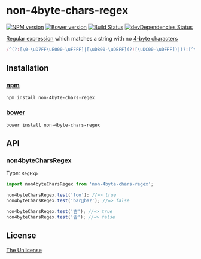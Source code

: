 # non-4byte-chars-regex

[![NPM version](https://img.shields.io/npm/v/non-4byte-chars-regex.svg)](https://www.npmjs.com/package/non-4byte-chars-regex)
[![Bower version](https://img.shields.io/bower/v/non-4byte-chars-regex.svg)](https://github.com/shinnn/non-4byte-chars-regex/releases)
[![Build Status](https://travis-ci.org/shinnn/non-4byte-chars-regex.svg?branch=master)](https://travis-ci.org/shinnn/non-4byte-chars-regex)
[![devDependencies Status](https://david-dm.org/shinnn/non-4byte-chars-regex/dev-status.svg)](https://david-dm.org/shinnn/non-4byte-chars-regex?type=dev)

[Regular expression](https://developer.mozilla.org/docs/Web/JavaScript/Reference/Global_Objects/RegExp) which matches a string with no [4-byte characters](https://github.com/shinnn/is-4byte-char/)

```javascript
/^(?:[\0-\uD7FF\uE000-\uFFFF]|[\uD800-\uDBFF](?![\uDC00-\uDFFF])|(?:[^\uD800-\uDBFF]|^)[\uDC00-\uDFFF])*$/
```

## Installation

### [npm](https://www.npmjs.com/)

```
npm install non-4byte-chars-regex
```

### [bower](https://bower.io/)

```
bower install non-4byte-chars-regex
```

## API

### non4byteCharsRegex

Type: `RegExp`

```javascript
import non4byteCharsRegex from 'non-4byte-chars-regex';

non4byteCharsRegex.test('foo'); //=> true
non4byteCharsRegex.test('bar🍣baz'); //=> false

non4byteCharsRegex.test('吉'); //=> true
non4byteCharsRegex.test('𠮷'); //=> false
```

## License

[The Unlicense](./LICENSE)
